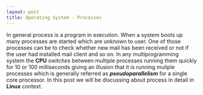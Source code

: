 ```yaml
---
layout: post
title: Operating System - Processes
---
```


In general process is a program in execution. When a system boots up many processes are started which are unknown to user. One of those processes can be to check whether new mail has been received or not if the user had installed mail client and so on. In any multiprogramming system the __CPU__ *switches* between multiple processes running them quickly for 10 or 100 milliseconds giving an illusion that it is running muliple processes which is generally referred as __*pseudoparallelism*__ for a single core processor. In this post we will be discussing about process in detail in __Linux__ context. 

<!-- ![_config.yml]({{ site.baseurl }}/images/config.png) -->

<!-- The easiest way to make your first post is to edit this one. Go into /_posts/ and update the Hello World markdown file. For more instructions head over to the [Jekyll Now repository](https://github.com/barryclark/jekyll-now) on GitHub. -->